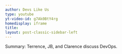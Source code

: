```yaml
---
author: Devs Like Us
type: youtube
yt-video-id: g7Ak0BtY4rg
homedisplay: iframe
title: 
layout: post-classic-sidebar-left 
---
```

Summary: Terrence, JB, and Clarence discuss DevOps.
